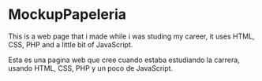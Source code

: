 # MockupPapeleria

This is a web page that i made while i was studing my career, it uses HTML, CSS, PHP and a little bit of JavaScript.

Esta es una pagina web que cree cuando estaba estudiando la carrera, usando HTML, CSS, PHP y un poco de JavaScript.
